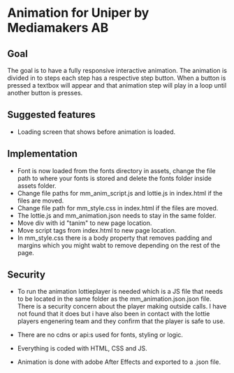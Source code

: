 # Animation for Uniper by Mediamakers AB

## Goal
The goal is to have a fully responsive interactive animation. The animation is divided in to steps each step has a respective step button. When a button is pressed a textbox will appear and that animation step will play in a loop until another button is presses.

## Suggested features
- Loading screen that shows before animation is loaded.

## Implementation
- Font is now loaded from the fonts directory in assets, change the file path to where your fonts is stored and delete the fonts folder inside assets folder.
- Change file paths for mm_anim_script.js and lottie.js in index.html if the files are moved.
- Change file path for mm_style.css in index.html if the files are moved.
- The lottie.js and mm_animation.json needs to stay in the same folder.
- Move div with id "tanim" to new page location.
- Move script tags from index.html to new page location.
- In mm_style.css there is a body property that removes padding and margins which you might wabt to remove depending on the rest of the page.

## Security
- To run the animation lottieplayer is needed which is a JS file that needs to be located in the same folder as the mm_animation.json.json file. There is a security concern about the player making outside calls. I have not found that it does but i have also been in contact with the lottie players engenering team and they confirm that the player is safe to use.

- There are no cdns or api:s used for fonts, styling or logic.
- Everything is coded with HTML, CSS and JS.
- Animation is done with adobe After Effects and exported to a .json file.